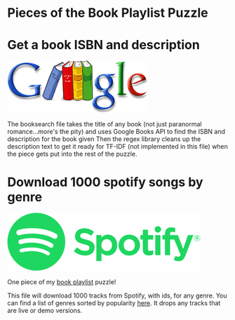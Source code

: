 # Pieces of the Book Playlist Puzzle

# Get a book ISBN and description

![Google Books logo](Google-book-logo.png)

The booksearch file takes the title of any book (not just paranormal romance...more's the pity) and uses Google Books API to find the ISBN and description for the book given Then the regex library cleans up the description text to get it ready for TF-IDF (not implemented in this file) when the piece gets put into the rest of the puzzle.

# Download 1000 spotify songs by genre

![Spotify Logo](Spotify_logo_with_text.png)

One piece of my [book playlist](https://github.com/StacyScudder/paranormal_playlist) puzzle!

This file will download 1000 tracks from Spotify, with ids, for any genre. You can find a list of genres sorted by popularity [here](https://everynoise.com/everynoise1d.cgi?vector=popularity&scope=all). It drops any tracks that are live or demo versions.
